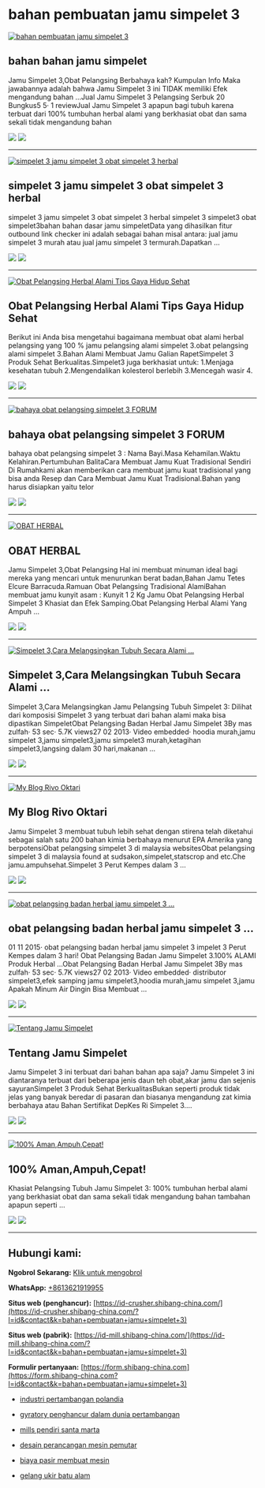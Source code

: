 # bahan pembuatan jamu simpelet 3

<a href="https://swt.shibang-china.com/?l=id&img&k=bahan+pembuatan+jamu+simpelet+3" target="_blank">![bahan pembuatan jamu simpelet 3](http://static.shibang-china.com/all-800x300/698.jpg)</a>

## bahan bahan jamu simpelet
Jamu Simpelet 3,Obat Pelangsing Berbahaya kah? Kumpulan Info Maka jawabannya adalah bahwa Jamu Simpelet 3 ini TIDAK memiliki Efek mengandung bahan …Jual Jamu Simpelet 3 Pelangsing Serbuk 20 Bungkus5 5· 1 reviewJual Jamu Simpelet 3 apapun bagi tubuh karena terbuat dari 100% tumbuhan herbal alami yang berkhasiat obat dan sama sekali tidak mengandung bahan


<a href="https://whatsapp.shibangsoft.com/WhatsApp.php" target="_blank" title="WhatsApp">![](http://static.shibang-china.com/icon/whatsapp.png)</a> <a href="https://swt.shibang-china.com/?l=id&icon&k=bahan+pembuatan+jamu+simpelet+3" target="_blank">![](http://static.shibang-china.com/icon/chat-id.png)</a>

---

<a href="https://swt.shibang-china.com/?l=id&img&k=bahan+pembuatan+jamu+simpelet+3" target="_blank">![simpelet 3 jamu simpelet 3 obat simpelet 3 herbal](http://static.shibang-china.com/all-800x300/576.jpg)</a>

## simpelet 3 jamu simpelet 3 obat simpelet 3 herbal
simpelet 3 jamu simpelet 3 obat simpelet 3 herbal simpelet 3 simpelet3 obat simpelet3bahan bahan dasar jamu simpeletData yang dihasilkan fitur outbound link checker ini adalah sebagai bahan misal antara: jual jamu simpelet 3 murah atau jual jamu simpelet 3 termurah.Dapatkan …


<a href="https://whatsapp.shibangsoft.com/WhatsApp.php" target="_blank" title="WhatsApp">![](http://static.shibang-china.com/icon/whatsapp.png)</a> <a href="https://swt.shibang-china.com/?l=id&icon&k=bahan+pembuatan+jamu+simpelet+3" target="_blank">![](http://static.shibang-china.com/icon/chat-id.png)</a>

---

<a href="https://swt.shibang-china.com/?l=id&img&k=bahan+pembuatan+jamu+simpelet+3" target="_blank">![Obat Pelangsing Herbal Alami Tips Gaya Hidup Sehat](http://static.shibang-china.com/all-800x300/743.jpg)</a>

## Obat Pelangsing Herbal Alami Tips Gaya Hidup Sehat
Berikut ini Anda bisa mengetahui bagaimana membuat obat alami herbal pelangsing yang 100 % jamu pelangsing alami simpelet 3.obat pelangsing alami simpelet 3.Bahan Alami Membuat Jamu Galian RapetSimpelet 3 Produk Sehat Berkualitas.Simpelet3 juga berkhasiat untuk: 1.Menjaga kesehatan tubuh 2.Mengendalikan kolesterol berlebih 3.Mencegah wasir 4.


<a href="https://whatsapp.shibangsoft.com/WhatsApp.php" target="_blank" title="WhatsApp">![](http://static.shibang-china.com/icon/whatsapp.png)</a> <a href="https://swt.shibang-china.com/?l=id&icon&k=bahan+pembuatan+jamu+simpelet+3" target="_blank">![](http://static.shibang-china.com/icon/chat-id.png)</a>

---

<a href="https://swt.shibang-china.com/?l=id&img&k=bahan+pembuatan+jamu+simpelet+3" target="_blank">![bahaya obat pelangsing simpelet 3 FORUM](http://static.shibang-china.com/all-800x300/405.jpg)</a>

## bahaya obat pelangsing simpelet 3 FORUM
bahaya obat pelangsing simpelet 3 : Nama Bayi.Masa Kehamilan.Waktu Kelahiran.Pertumbuhan BalitaCara Membuat Jamu Kuat Tradisional Sendiri Di Rumahkami akan memberikan cara membuat jamu kuat tradisional yang bisa anda Resep dan Cara Membuat Jamu Kuat Tradisional.Bahan yang harus disiapkan yaitu telor


<a href="https://whatsapp.shibangsoft.com/WhatsApp.php" target="_blank" title="WhatsApp">![](http://static.shibang-china.com/icon/whatsapp.png)</a> <a href="https://swt.shibang-china.com/?l=id&icon&k=bahan+pembuatan+jamu+simpelet+3" target="_blank">![](http://static.shibang-china.com/icon/chat-id.png)</a>

---

<a href="https://swt.shibang-china.com/?l=id&img&k=bahan+pembuatan+jamu+simpelet+3" target="_blank">![OBAT HERBAL](http://static.shibang-china.com/all-800x300/395.jpg)</a>

## OBAT HERBAL
Jamu Simpelet 3,Obat Pelangsing Hal ini membuat minuman ideal bagi mereka yang mencari untuk menurunkan berat badan,Bahan Jamu Tetes Elcure Barracuda.Ramuan Obat Pelangsing Tradisional AlamiBahan membuat jamu kunyit asam : Kunyit 1 2 Kg Jamu Obat Pelangsing Herbal Simpelet 3 Khasiat dan Efek Samping.Obat Pelangsing Herbal Alami Yang Ampuh …


<a href="https://whatsapp.shibangsoft.com/WhatsApp.php" target="_blank" title="WhatsApp">![](http://static.shibang-china.com/icon/whatsapp.png)</a> <a href="https://swt.shibang-china.com/?l=id&icon&k=bahan+pembuatan+jamu+simpelet+3" target="_blank">![](http://static.shibang-china.com/icon/chat-id.png)</a>

---

<a href="https://swt.shibang-china.com/?l=id&img&k=bahan+pembuatan+jamu+simpelet+3" target="_blank">![Simpelet 3,Cara Melangsingkan Tubuh Secara Alami …](http://static.shibang-china.com/all-800x300/513.jpg)</a>

## Simpelet 3,Cara Melangsingkan Tubuh Secara Alami …
Simpelet 3,Cara Melangsingkan Jamu Pelangsing Tubuh Simpelet 3: Dilihat dari komposisi Simpelet 3 yang terbuat dari bahan alami maka bisa dipastikan SimpeletObat Pelangsing Badan Herbal Jamu Simpelet 3By mas zulfah· 53 sec· 5.7K views27 02 2013· Video embedded· hoodia murah,jamu simpelet 3,jamu simpelet3,jamu simpelet3 murah,ketagihan simpelet3,langsing dalam 30 hari,makanan …


<a href="https://whatsapp.shibangsoft.com/WhatsApp.php" target="_blank" title="WhatsApp">![](http://static.shibang-china.com/icon/whatsapp.png)</a> <a href="https://swt.shibang-china.com/?l=id&icon&k=bahan+pembuatan+jamu+simpelet+3" target="_blank">![](http://static.shibang-china.com/icon/chat-id.png)</a>

---

<a href="https://swt.shibang-china.com/?l=id&img&k=bahan+pembuatan+jamu+simpelet+3" target="_blank">![My Blog Rivo Oktari](http://static.shibang-china.com/all-800x300/334.jpg)</a>

## My Blog Rivo Oktari
Jamu Simpelet 3 membuat tubuh lebih sehat dengan stirena telah diketahui sebagai salah satu 200 bahan kimia berbahaya menurut EPA Amerika yang berpotensiObat pelangsing simpelet 3 di malaysia websitesObat pelangsing simpelet 3 di malaysia found at sudsakon,simpelet,statscrop and etc.Che jamu.ampuhsehat.Simpelet 3 Perut Kempes dalam 3 …


<a href="https://whatsapp.shibangsoft.com/WhatsApp.php" target="_blank" title="WhatsApp">![](http://static.shibang-china.com/icon/whatsapp.png)</a> <a href="https://swt.shibang-china.com/?l=id&icon&k=bahan+pembuatan+jamu+simpelet+3" target="_blank">![](http://static.shibang-china.com/icon/chat-id.png)</a>

---

<a href="https://swt.shibang-china.com/?l=id&img&k=bahan+pembuatan+jamu+simpelet+3" target="_blank">![obat pelangsing badan herbal jamu simpelet 3 …](http://static.shibang-china.com/all-800x300/269.jpg)</a>

## obat pelangsing badan herbal jamu simpelet 3 …
01 11 2015· obat pelangsing badan herbal jamu simpelet 3 impelet 3 Perut Kempes dalam 3 hari! Obat Pelangsing Badan Jamu Simpelet 3.100% ALAMI Produk Herbal …Obat Pelangsing Badan Herbal Jamu Simpelet 3By mas zulfah· 53 sec· 5.7K views27 02 2013· Video embedded· distributor simpelet3,efek samping jamu simpelet3,hoodia murah,jamu simpelet 3,jamu Apakah Minum Air Dingin Bisa Membuat …


<a href="https://whatsapp.shibangsoft.com/WhatsApp.php" target="_blank" title="WhatsApp">![](http://static.shibang-china.com/icon/whatsapp.png)</a> <a href="https://swt.shibang-china.com/?l=id&icon&k=bahan+pembuatan+jamu+simpelet+3" target="_blank">![](http://static.shibang-china.com/icon/chat-id.png)</a>

---

<a href="https://swt.shibang-china.com/?l=id&img&k=bahan+pembuatan+jamu+simpelet+3" target="_blank">![Tentang Jamu Simpelet](http://static.shibang-china.com/all-800x300/605.jpg)</a>

## Tentang Jamu Simpelet
Jamu Simpelet 3 ini terbuat dari bahan bahan apa saja? Jamu Simpelet 3 ini diantaranya terbuat dari beberapa jenis daun teh obat,akar jamu dan sejenis sayuranSimpelet 3 Produk Sehat BerkualitasBukan seperti produk tidak jelas yang banyak beredar di pasaran dan biasanya mengandung zat kimia berbahaya atau Bahan Sertifikat DepKes Ri Simpelet 3.…


<a href="https://whatsapp.shibangsoft.com/WhatsApp.php" target="_blank" title="WhatsApp">![](http://static.shibang-china.com/icon/whatsapp.png)</a> <a href="https://swt.shibang-china.com/?l=id&icon&k=bahan+pembuatan+jamu+simpelet+3" target="_blank">![](http://static.shibang-china.com/icon/chat-id.png)</a>

---

<a href="https://swt.shibang-china.com/?l=id&img&k=bahan+pembuatan+jamu+simpelet+3" target="_blank">![100% Aman,Ampuh,Cepat!](http://static.shibang-china.com/all-800x300/204.jpg)</a>

## 100% Aman,Ampuh,Cepat!
Khasiat Pelangsing Tubuh Jamu Simpelet 3: 100% tumbuhan herbal alami yang berkhasiat obat dan sama sekali tidak mengandung bahan tambahan apapun seperti …

<a href="https://whatsapp.shibangsoft.com/WhatsApp.php" target="_blank" title="WhatsApp">![](http://static.shibang-china.com/icon/whatsapp.png)</a> <a href="https://swt.shibang-china.com/?l=id&icon&k=bahan+pembuatan+jamu+simpelet+3" target="_blank">![](http://static.shibang-china.com/icon/chat-id.png)</a>

---
## Hubungi kami:

**Ngobrol Sekarang:** [Klik untuk mengobrol](https://swt.shibang-china.com?l=id&contact&k=bahan+pembuatan+jamu+simpelet+3)

**WhatsApp:**  [+8613621919955](https://whatsapp.shibangsoft.com/WhatsApp.php)

**Situs web (penghancur):** [https://id-crusher.shibang-china.com/](https://id-crusher.shibang-china.com/?l=id&contact&k=bahan+pembuatan+jamu+simpelet+3)

**Situs web (pabrik):** [https://id-mill.shibang-china.com/](https://id-mill.shibang-china.com/?l=id&contact&k=bahan+pembuatan+jamu+simpelet+3)

**Formulir pertanyaan:** [https://form.shibang-china.com](https://form.shibang-china.com?l=id&contact&k=bahan+pembuatan+jamu+simpelet+3)

* [industri pertambangan polandia](../31/industri%20pertambangan%20polandia.md)

* [gyratory penghancur dalam dunia pertambangan](../40/gyratory%20penghancur%20dalam%20dunia%20pertambangan.md)

* [mills pendiri santa marta](../32/mills%20pendiri%20santa%20marta.md)

* [desain perancangan mesin pemutar](../38/desain%20perancangan%20mesin%20pemutar.md)

* [biaya pasir membuat mesin](../35/biaya%20pasir%20membuat%20mesin.md)

* [gelang ukir batu alam](../37/gelang%20ukir%20batu%20alam.md)